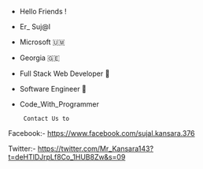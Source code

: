 - Hello Friends !
- Er_ Suj@l
- Microsoft 🇺🇲
- Georgia 🇬🇪
- Full Stack Web Developer 🏅
- Software Engineer 🏅
- Code_With_Programmer

       Contact Us to 
Facebook:-
https://www.facebook.com/sujal.kansara.376

Twitter:-
https://twitter.com/Mr_Kansara143?t=deHTlDJrpLf8Co_1HUB8Zw&s=09

